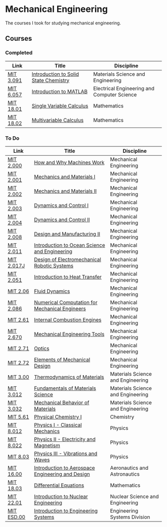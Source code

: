 # Mechanical Engineering

The courses I took for studying mechanical engineering.


## Courses


### Completed
| Link                                                                                                                                 |        Title                                                 | Discipline             |
| ------------------------------------------------------------------------------------------------------------------------------------ | ------------------------------------------------------------ | ---------------------- |
| [MIT 3.091](https://ocw.mit.edu/courses/materials-science-and-engineering/3-091-introduction-to-solid-state-chemistry-fall-2018/)        | [Introduction to Solid State Chemistry](courses/3.091)       | Materials Science and Engineering |
| [MIT 6.057](https://ocw.mit.edu/courses/electrical-engineering-and-computer-science/6-057-introduction-to-matlab-january-iap-2019)       | [Introduction to MATLAB](courses/6.057)                      | Electrical Engineering and Computer Science |
| [MIT 18.01](https://ocw.mit.edu/courses/mathematics/18-01-single-variable-calculus-fall-2006)                                            | [Single Variable Calculus](courses/18.01)                    | Mathematics |
| [MIT 18.02](https://ocw.mit.edu/courses/mathematics/18-02-multivariable-calculus-fall-2007)                                              | [Multivariable Calculus](courses/18.02)                      | Mathematics |


### To Do
| Link                                                                                                                                 |        Title                                                 | Discipline             |
| ------------------------------------------------------------------------------------------------------------------------------------ | ------------------------------------------------------------ | ---------------------- |
| [MIT 2.000](https://ocw.mit.edu/courses/mechanical-engineering/2-000-how-and-why-machines-work-spring-2002)                              | [How and Why Machines Work](courses/)                        | Mechanical Engineering |
| [MIT 2.001](https://ocw.mit.edu/courses/mechanical-engineering/2-001-mechanics-materials-i-fall-2006)                                    | [Mechanics and Materials I](courses/)                        | Mechanical Engineering |
| [MIT 2.002](https://ocw.mit.edu/courses/mechanical-engineering/2-002-mechanics-and-materials-ii-spring-2004)                             | [Mechanics and Materials II](courses/)                       | Mechanical Engineering |
| [MIT 2.003](https://ocw.mit.edu/courses/mechanical-engineering/2-003j-dynamics-and-control-i-spring-2007)                                | [Dynamics and Control I](courses/)                           | Mechanical Engineering |
| [MIT 2.004](https://ocw.mit.edu/courses/mechanical-engineering/2-004-dynamics-and-control-ii-spring-2008)                                | [Dynamics and Control II](courses/)                          | Mechanical Engineering |
| [MIT 2.008](https://ocw.mit.edu/courses/mechanical-engineering/2-008-design-and-manufacturing-ii-spring-2004)                            | [Design and Manufacturing II](courses/)                      | Mechanical Engineering |
| [MIT 2.011](https://ocw.mit.edu/courses/mechanical-engineering/2-011-introduction-to-ocean-science-and-engineering-spring-2006)          | [Introduction to Ocean Science and Engineering](courses/)    | Mechanical Engineering |
| [MIT 2.017J](https://ocw.mit.edu/courses/mechanical-engineering/2-017j-design-of-electromechanical-robotic-systems-fall-2009)            | [Design of Electromechanical Robotic Systems](courses/)      | Mechanical Engineering |
| [MIT 2.051](https://ocw.mit.edu/courses/mechanical-engineering/2-051-introduction-to-heat-transfer-fall-2015/)                           | [Introduction to Heat Transfer](courses/)                    | Mechanical Engineering |
| [MIT 2.06](https://ocw.mit.edu/courses/mechanical-engineering/2-06-fluid-dynamics-spring-2013/)                                          | [Fluid Dynamics](courses/)                                   | Mechanical Engineering |
| [MIT 2.086](https://ocw.mit.edu/courses/mechanical-engineering/2-086-numerical-computation-for-mechanical-engineers-fall-2014)           | [Numerical Computation for Mechanical Engineers](courses/)   | Mechanical Engineering |
| [MIT 2.61](https://ocw.mit.edu/courses/mechanical-engineering/2-61-internal-combustion-engines-spring-2017)                              | [Internal Combustion Engines](courses/)                      | Mechanical Engineering |
| [MIT 2.670](https://ocw.mit.edu/courses/mechanical-engineering/2-670-mechanical-engineering-tools-january-iap-2004)                      | [Mechanical Engineering Tools](courses/)                     | Mechanical Engineering |
| [MIT 2.71](https://ocw.mit.edu/courses/mechanical-engineering/2-71-optics-spring-2014/index.htm)                                         | [Optics](courses/)                                           | Mechanical Engineering |
| [MIT 2.72](https://ocw.mit.edu/courses/mechanical-engineering/2-72-elements-of-mechanical-design-spring-2009)                            | [Elements of Mechanical Design](courses/)                    | Mechanical Engineering |
| [MIT 3.00](https://ocw.mit.edu/courses/materials-science-and-engineering/3-00-thermodynamics-of-materials-fall-2002/index.htm)           | [Thermodynamics of Materials](courses/)                      | Materials Science and Engineering |
| [MIT 3.012](https://ocw.mit.edu/courses/materials-science-and-engineering/3-012-fundamentals-of-materials-science-fall-2005/)            | [Fundamentals of Materials Science](course/)                 | Materials Science and Engineering |
| [MIT 3.032](https://ocw.mit.edu/courses/materials-science-and-engineering/3-032-mechanical-behavior-of-materials-fall-2007/) | [Mechanical Behavior of Materials]() | Materials Science and Engineering |
| [MIT 5.61](https://ocw.mit.edu/courses/chemistry/5-61-physical-chemistry-fall-2017)                                                      | [Physical Chemistry I](courses/)                             | Chemistry |
| [MIT 8.012](https://ocw.mit.edu/courses/physics/8-012-physics-i-classical-mechanics-fall-2008)                                           | [Physics I - Classical Mechanics](courses/)                  | Physics |
| [MIT 8.022](https://ocw.mit.edu/courses/physics/8-022-physics-ii-electricity-and-magnetism-fall-2002)                                    | [Physics II - Electricity and Magnetism](courses/)           | Physics |
| [MIT 8.03](https://ocw.mit.edu/courses/physics/8-03-physics-iii-spring-2003/)                                                            | [Physics III - Vibrations and Waves](courses/)               | Physics |
| [MIT 16.00](https://ocw.mit.edu/courses/aeronautics-and-astronautics/16-00-introduction-to-aerospace-engineering-and-design-spring-2003) | [Introduction to Aerospace Engineering and Design](courses/) | Aeronautics and Astronautics |
| [MIT 18.03](https://ocw.mit.edu/courses/mathematics/18-03-differential-equations-spring-2010/)                                           | [Differential Equations](courses/)                           | Mathematics |
| [MIT 22.01](https://ocw.mit.edu/courses/nuclear-engineering/22-01-introduction-to-nuclear-engineering-and-ionizing-radiation-fall-2016)  | [Introduction to Nuclear Engineering](courses/)              | Nuclear Science and Engineering |
| [MIT ESD.00](https://ocw.mit.edu/courses/engineering-systems-division/esd-00-introduction-to-engineering-systems-spring-2011)            | [Introduction to Engineering Systems](courses/)              | Engineering Systems Division |





